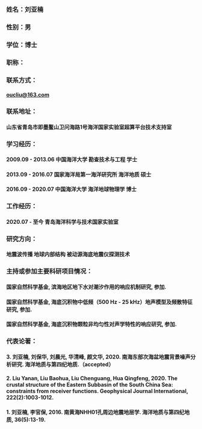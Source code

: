 ### 姓名：刘亚楠

### 性别：男

### 学位：博士

### 职称：

### 联系方式：
####    oucliu@163.com

### 联系地址：
#### 山东省青岛市即墨鳌山卫问海路1号海洋国家实验室超算平台技术支持室

### 学习经历：
#### 2009.09 - 2013.06 中国海洋大学 勘查技术与工程 学士
#### 2013.09 - 2016.07 国家海洋局第一海洋研究所 海洋地质 硕士
#### 2016.09 - 2020.07 中国海洋大学 海洋地球物理学 博士

### 工作经历：
#### 2020.07 - 至今 青岛海洋科学与技术国家实验室

### 研究方向：
#### 地震波传播 地球内部结构 被动源海底地震仪探测技术

### 主持或参加主要科研项目情况：
#### 国家自然科学基金, 滨海地区地下水对潮汐作用的响应机制研究, 参加.
#### 国家自然科学基金, 海底沉积物中低频（500 Hz - 25 kHz）地声模型及频散特征研究, 参加.
#### 国家自然科学基金, 海底沉积物颗粒非均匀性对声学特性的响应研究, 参加.

### 代表论著：
#### 3. 刘亚楠, 刘保华, 刘晨光, 华清峰, 颜文华, 2020. 南海东部次海盆地震背景噪声分析研究. 海洋地质与第四纪地质.（accepted）
#### 2. Liu Yanan, Liu Baohua, Liu Chenguang, Hua Qingfeng, 2020. The crustal structure of the Eastern Subbasin of the South China Sea: constraints from receiver functions. Geophysical Journal International, 222(2):1003-1012.
#### 1. 刘亚楠, 李官保, 2016. 南黄海NHH01孔周边地震地层学. 海洋地质与第四纪地质, 36(5):13-19.
